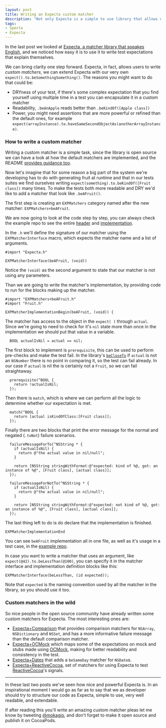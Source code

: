 ```yaml
---
layout: post
title: Writing an Expecta custom matcher
description: "Not only Expecta is a simple to use library that allows us to write highly readable code, but it can also be extended by the users with custom matchers. Let's see how to write a custom matcher to gain readability and reuse code in our test suites."
tags:
- Specta
- Expecta
---
```


In the last post we looked at [Expecta, a matcher library that speakes English](https://www.mokacoding.com/blog/expecta/), and we noticed how easy it is to use it to write test expectations that explain themselves.

We can bring clarity one step forward. Expecta, in fact, allows users to write _custom matchers_, we can extend Expecta with our very own `expect().to.beSomethingSomething()`. The reasons you might want to do that could be:

* DRYness of your test, if there's some complex expectation that you find yourself using multiple time in a test you can encapsulate it in a custom matcher
* Readability, `.beAnApple` reads better than `.beKindOf([Apple class])`
* Power, you might need assertions that are more powerful or refined than the default ones, for example `expect(arrayInstance).to.haveSameSecondObjectAs(anotherArrayInstance)`.

### How to write a custom matcher

Writing a custom matcher is a simple task, since the library is open source we can have a look at how the default matchers are implemented, and the README [provides guidance too](https://github.com/specta/expecta#writing-new-matchers).

Now let's imagine that for some reason a big part of the system we're developing has to do with generating fruit at runtime and that in our tests suites we find ourselves writing `expect(something).to.beKindOf([Fruit class])`  many times. To make the tests both more readable and DRY we'd like to add a matcher that look like `.beAFruit()`.

The first step is creating an `EXPMatchers` category named after the new matcher: `EXPMatchers+beAFruit`.

We are now going to look at the code step by step, you can always check the example repo to see the entire [header](https://github.com/mokacoding/expecta-plugin-example/blob/6f18f0ea17976e376fa55feea2006bb52b3671dd/expecta-plugins-exampleTests/EXPMatchers%2BbeAFruit.h) and [implementation](https://github.com/mokacoding/expecta-plugin-example/blob/6f18f0ea17976e376fa55feea2006bb52b3671dd/expecta-plugins-exampleTests/EXPMatchers%2BbeAFruit.m).

In the `.h` we'll define the signature of our matcher using the `EXPMatcherInterface` macro, which expects the matcher name and a list of arguments.

```objc
#import "Expecta.h"

EXPMatcherInterface(beAFruit, (void))
```

Notice the `(void)` as the second argument to state that our matcher is not using any parameters.

Than we are going to write the matcher's implementation, by providing code to run for the blocks making up the matcher.

```objc
#import "EXPMatchers+beAFruit.h"
#import "Fruit.h"

EXPMatcherImplementationBegin(beAFruit, (void)) {
```

The matcher has access to the object in the `expect( )` through `actual`. Since we're going to need to check for it's `nil` state more than once in the implementation we should put that value in a variable.

```objc
  BOOL actualIsNil = actual == nil;
```

The first block to implement is `prerequisite`, this can be used to perform pre-checks and make the test fail. In the library's [`beCloseTo`](https://github.com/specta/expecta/blob/master/Expecta/Matchers/EXPMatchers+beCloseTo.m#L5) if `actual` is not an `NSNumber` there is no point in comparing it, so the test can fail already. In our case if `actual` is nil the is certainly not a `Fruit`, so we can fail straightaway.

```objc
  prerequisite(^BOOL {
    return !actualIsNil;
  });
```

Then there is `match`, which is where we can perform all the logic to determine whether our expectation is met.

```objc
  match(^BOOL {
    return [actual isKindOfClass:[Fruit class]];
  });
```

Finally there are two blocks that print the error message for the normal and negated (`.toNot`) failure scenarios.

```objc
  failureMessageForTo(^NSString * {
    if (actualIsNil) {
      return @"the actual value in nil/null";
    }

    return [NSString stringWithFormat:@"expected: kind of %@, got: an instance of %@", [Fruit class], [actual class]];
  });

  failureMessageForNotTo(^NSString * {
    if (actualIsNil) {
      return @"the actual value in nil/null";
    }

    return [NSString stringWithFormat:@"expected: not kind of %@, got: an instance of %@", [Fruit class], [actual class]];
  });
```

The last thing left to do is do declare that the implementation is finished.

```objc
EXPMatcherImplementationEnd
```

You can see `beAFruit` implementation all in one file, as well as it's usage in a test case, in the [example repo](https://github.com/mokacoding/expecta-plugin-example).

In case you want to write a matcher that uses an argument, like `expect(@42).to.beLessThan(@100)`, you can specify it in the matcher interface and implementation definition blocks like this:

```objc
EXPMatcherInterface(beLessThan, (id expected));
```

Note that `expected` is the naming convention used by all the matcher in the library, so you should use it too.

### Custom matchers in the wild

So nice people in the open source community have already written some custom matchers for Expecta. The most interesting ones are:

* [Expecta+Comparison](https://github.com/kylef/Expecta-Comparison) that provides comparison matchers for `NSArray`, `NSDictionary` and `NSSet`, and has a more informative failure message than the default comparison matcher.
* [Expecta+OCMock](https://github.com/dblock/ocmock-expecta) which maps some of the expectations on mock and stubs made using [OCMock](http://ocmock.org/), making for better readability and consistency in the test.
* [Expecta+Dates](https://github.com/foulkesjohn/Expecta-Dates) that adds a `beSameDay` matcher for `NSDate`s.
* [Expecta+ReactiveCocoa](https://github.com/kylef/Expecta-ReactiveCocoa), set of matchers for using Expecta to test [ReactiveCocoa](https://github.com/ReactiveCocoa/ReactiveCocoa)'s signals.

---

In these last two posts we've seen how nice and powerful Expecta is. In an inspirational moment I would go as far as to say that we as developer should try to structure our code as Expecta, simple to use, very well readable, and extendable.

If after reading this you'll write an amazing custom matcher pleas let me know by tweeting [@mokagio](https://twitter.com/mokagio), and don't forget to make it open source and publish it on CocoaPods.

